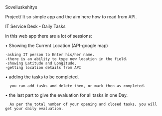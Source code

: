 Sovelluskehitys

Project/ It so simple app and the aim here how to read from API.

IT Service Desk - Daily Tasks

in this web app there are a lot of sessions:


•	Showing the Current Location (API-google map)

    -asking IT person to Enter his/her name. 
    -there is an ability to type new location in the field.
    -showing Latitude and Longitude.
    -getting location details from API

•	adding the tasks to be completed.
  
      you can add tasks and delete them, or mark then as completed.


•	the last part to give the evaluation for all tasks in one Day.

      As per the total number of your opening and closed tasks, you will get your daily evaluation.
